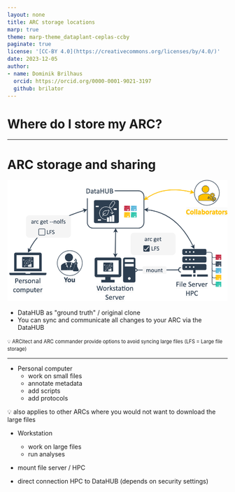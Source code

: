 ```yaml
---
layout: none
title: ARC storage locations
marp: true
theme: marp-theme_dataplant-ceplas-ccby
paginate: true
license: '[CC-BY 4.0](https://creativecommons.org/licenses/by/4.0/)'
date: 2023-12-05
author:
- name: Dominik Brilhaus
  orcid: https://orcid.org/0000-0001-9021-3197
  github: brilator
---
```


# Where do I store my ARC?

---

# ARC storage and sharing

![w:650](./../../../img/ARC-storageLocations-withNotes.drawio.png)

- DataHUB as "ground truth" / original clone
- You can sync and communicate all changes to your ARC via the DataHUB

<span style="font-size:0.8em"> :bulb: ARCitect and ARC commander provide options to avoid syncing large files (LFS = Large file storage) </span>


---

- Personal computer
  - work on small files
  - annotate metadata
  - add scripts
  - add protocols

:bulb: also applies to other ARCs where you would not want to download the large files

- Workstation
  - work on large files
  - run analyses
  
- mount file server / HPC
- direct connection HPC to DataHUB (depends on security settings)

